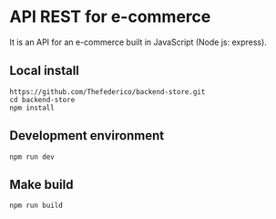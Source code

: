 # API REST for e-commerce
It is an API for an e-commerce built in JavaScript (Node js: express).

## Local install
~~~
https://github.com/Thefederico/backend-store.git
cd backend-store
npm install
~~~

## Development environment
~~~
npm run dev
~~~

## Make build
~~~
npm run build 
~~~